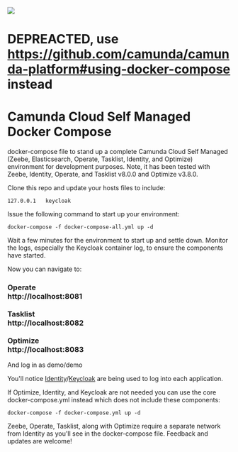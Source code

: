 [![](https://img.shields.io/badge/Lifecycle-Deprecated-yellowgreen)](https://github.com/Camunda-Community-Hub/community/blob/main/extension-lifecycle.md#deprecated-)

# DEPREACTED, use https://github.com/camunda/camunda-platform#using-docker-compose instead

# Camunda Cloud Self Managed Docker Compose
docker-compose file to stand up a complete Camunda Cloud Self Managed (Zeebe, Elasticsearch, Operate, Tasklist, Identity, and Optimize) environment for development purposes. Note, it has been tested with Zeebe, Identity, Operate, and Tasklist v8.0.0 and Optimize v3.8.0.

Clone this repo and update your hosts files to include:

```
127.0.0.1	keycloak
```

Issue the following command to start up your environment:

```
docker-compose -f docker-compose-all.yml up -d
```

Wait a few minutes for the environment to start up and settle down. Monitor the logs, especially the Keycloak container log, to ensure the components have started.

Now you can navigate to: <br><h3>Operate <br>http://localhost:8081
<br><br>Tasklist <br>http://localhost:8082
<br><br>Optimize <br>http://localhost:8083</h3>
And log in as demo/demo

You'll notice [Identity](http:/localhost:8084)/[Keycloak](http:/localhost:18080) are being used to log into each application.

If Optimize, Identity, and Keycloak are not needed you can use the core docker-compose.yml instead which does not include these components:

```
docker-compose -f docker-compose.yml up -d
```

Zeebe, Operate, Tasklist, along with Optimize require a separate network from Identity as you'll see in the docker-compose file. Feedback and updates are welcome!
